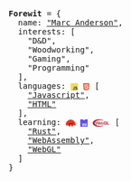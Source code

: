 <pre >
<strong>Forewit</strong> = {
  name: <a href="#">"Marc Anderson"</a>,
  interests: [
    "D&D",
    "Woodworking",
    "Gaming",
    "Programming"
  ],
  languages: <img height="13" valign="middle" src="img/javascript.png" /> <img height="13"  valign="middle" src="img/html5.png" /> [
    <a href="#">"Javascript"</a>,
    <a href="#">"HTML"</a>
  ],
  learning: <img height="13" valign="middle" src="img/rust.png" /> <img height="13" valign="middle" src="img/webassembly.png" /> <img height="13" valign="middle" src="img/webgl.png" /> [
    <a href="#">"Rust"</a>,
    <a href="#">"WebAssembly"</a>,
    <a href="#">"WebGL"</a>
  ]
}
</pre>